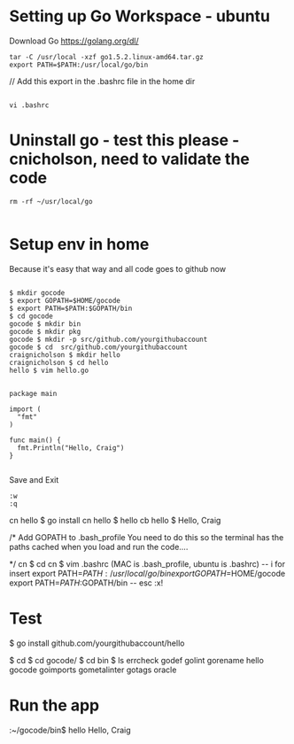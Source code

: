 # Setting up Go Workspace - ubuntu

Download Go
https://golang.org/dl/


```shell
tar -C /usr/local -xzf go1.5.2.linux-amd64.tar.gz
export PATH=$PATH:/usr/local/go/bin
```
// Add this export in the .bashrc file in the home dir

```shell

vi .bashrc

```

# Uninstall go - test this please - cnicholson, need to validate the code
```shell
rm -rf ~/usr/local/go


```
# Setup env in home
Because it's easy that way and all code goes to github now


```shell

$ mkdir gocode
$ export GOPATH=$HOME/gocode
$ export PATH=$PATH:$GOPATH/bin
$ cd gocode
gocode $ mkdir bin
gocode $ mkdir pkg
gocode $ mkdir -p src/github.com/yourgithubaccount
gocode $ cd  src/github.com/yourgithubaccount
craignicholson $ mkdir hello
craignicholson $ cd hello
hello $ vim hello.go

```

```golang

package main

import (
  "fmt"
)

func main() {
  fmt.Println("Hello, Craig")
}


```

Save and Exit
```shell
:w
:q

```
cn hello $ go install
cn hello $ hello
cb hello $ Hello, Craig

/* Add GOPATH to .bash_profile
   You need to do this so the terminal has the paths cached
   when you load and run the code....

*/
cn $ cd
cn $ vim .bashrc (MAC is .bash_profile, ubuntu is .bashrc)
-- i for insert
export PATH=$PATH:/usr/local/go/bin
export GOPATH=$HOME/gocode
export PATH=$PATH:$GOPATH/bin
-- esc
:x!

# Test
$ go install github.com/yourgithubaccount/hello

$ cd 
$ cd gocode/
$ cd bin
$ ls
errcheck  godef      golint        gorename  hello
gocode    goimports  gometalinter  gotags    oracle

# Run the app
:~/gocode/bin$ hello
Hello, Craig


